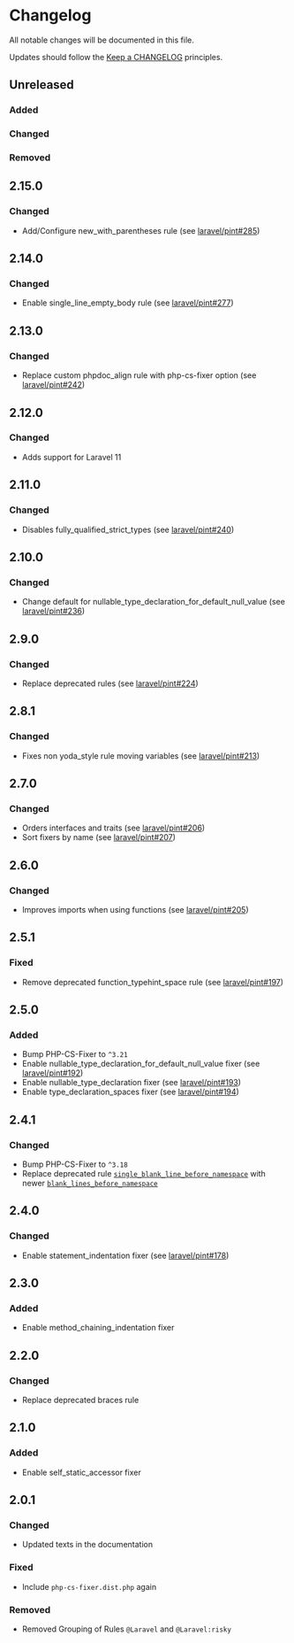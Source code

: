 # Changelog

All notable changes will be documented in this file.

Updates should follow the [Keep a CHANGELOG](http://keepachangelog.com/) principles.

## Unreleased

### Added
### Changed 
### Removed 

## 2.15.0
### Changed

- Add/Configure new_with_parentheses rule (see [laravel/pint#285](https://github.com/laravel/pint/pull/285))

## 2.14.0
### Changed

- Enable single_line_empty_body rule (see [laravel/pint#277](https://github.com/laravel/pint/pull/277))

## 2.13.0
### Changed

- Replace custom phpdoc_align rule with php-cs-fixer option (see [laravel/pint#242](https://github.com/laravel/pint/pull/242))

## 2.12.0
### Changed

- Adds support for Laravel 11

## 2.11.0
### Changed

- Disables fully_qualified_strict_types (see [laravel/pint#240](https://github.com/laravel/pint/pull/240))

## 2.10.0
### Changed

- Change default for nullable_type_declaration_for_default_null_value (see [laravel/pint#236](https://github.com/laravel/pint/pull/236))

## 2.9.0
### Changed

- Replace deprecated rules (see [laravel/pint#224](https://github.com/laravel/pint/pull/224))

## 2.8.1
### Changed

- Fixes non yoda_style rule moving variables (see [laravel/pint#213](https://github.com/laravel/pint/pull/213))

## 2.7.0
### Changed

- Orders interfaces and traits (see [laravel/pint#206](https://github.com/laravel/pint/pull/206))
- Sort fixers by name (see [laravel/pint#207](https://github.com/laravel/pint/pull/207))

## 2.6.0
### Changed

- Improves imports when using functions (see [laravel/pint#205](https://github.com/laravel/pint/pull/205))

## 2.5.1

### Fixed

- Remove deprecated function_typehint_space rule (see [laravel/pint#197](https://github.com/laravel/pint/pull/197))

## 2.5.0

### Added

- Bump PHP-CS-Fixer to `^3.21`
- Enable nullable_type_declaration_for_default_null_value fixer (see [laravel/pint#192](https://github.com/laravel/pint/pull/192))
- Enable nullable_type_declaration fixer (see [laravel/pint#193](https://github.com/laravel/pint/pull/193))
- Enable type_declaration_spaces fixer (see [laravel/pint#194](https://github.com/laravel/pint/pull/194))


## 2.4.1

### Changed

- Bump PHP-CS-Fixer to `^3.18`
- Replace deprecated rule [`single_blank_line_before_namespace`](https://cs.symfony.com/doc/rules/namespace_notation/single_blank_line_before_namespace.html) with newer [`blank_lines_before_namespace`](https://cs.symfony.com/doc/rules/namespace_notation/blank_lines_before_namespace.html)

## 2.4.0

### Changed

- Enable statement_indentation fixer (see [laravel/pint#178](https://github.com/laravel/pint/pull/178))

## 2.3.0

### Added

- Enable method_chaining_indentation fixer

## 2.2.0

### Changed

- Replace deprecated braces rule

## 2.1.0

### Added

- Enable self_static_accessor fixer

## 2.0.1

### Changed

- Updated texts in the documentation

### Fixed

- Include `php-cs-fixer.dist.php` again

### Removed

- Removed Grouping of Rules `@Laravel` and `@Laravel:risky`
